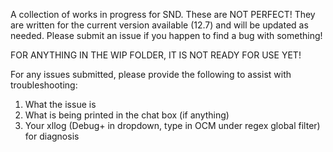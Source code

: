 A collection of works in progress for SND. These are NOT PERFECT! They are written for the current version available (12.7) and will be updated as needed. Please submit an issue if you happen to find a bug with something!

FOR ANYTHING IN THE WIP FOLDER, IT IS NOT READY FOR USE YET!

For any issues submitted, please provide the following to assist with troubleshooting:
1. What the issue is
2. What is being printed in the chat box (if anything)
3. Your xllog (Debug+ in dropdown, type in OCM under regex global filter) for diagnosis
